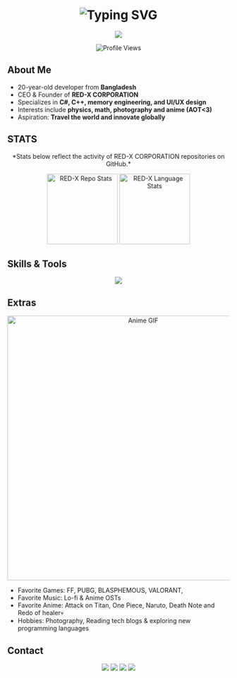 <!-- Profile Header -->
<h1 align="center">
  <img src="https://readme-typing-svg.herokuapp.com?font=Fira+Code&pause=1200&center=true&width=700&lines=Hey%2C+It's+Jitu!;Founder+%26+CEO+-+RED+X+CORPORATION" alt="Typing SVG" />  
</h1>

<!-- red-x branding -->
<p align ="center">
<img src="https://img.shields.io/badge/CEO-RED--X--CORPORATION-007df2?style=for-the-badge&" />
</p>

<!-- Profile Views -->
<p align="center">
  <img src="https://komarev.com/ghpvc/?username=mohtasimjitu&label=Profile+Views&color=007df2&style=for-the-badge" alt="Profile Views" />
   
</p>


## About Me
- 20-year-old developer from **Bangladesh**  
- CEO & Founder of **RED-X CORPORATION**  
- Specializes in **C#, C++, memory engineering, and UI/UX design**  
- Interests include **physics, math, photography and anime (AOT<3)**  
- Aspiration: **Travel the world and innovate globally**



## STATS
<p align="center">
  *Stats below reflect the activity of RED-X CORPORATION repositories on GitHub.*  
</p>

<p align="center">
  <img src="https://github-readme-redx.vercel.app/api/repos.svg" alt="RED-X Repo Stats" height="160"/>
  <img src="https://github-readme-redx.vercel.app/api/languages.svg" alt="RED-X Language Stats" height="160"/>
</p>



## Skills & Tools
<p align="center">
  <img src="https://skillicons.dev/icons?i=cs,cpp,py,html,css,js,react,dotnet,qt,vscode,visualstudio,discord,github,git" />
</p>



## Extras
<p align="center">
  <img src="https://github.com/mohtasimjitu/mohtasimjitu/blob/adec533e5640dd4b1fd3c623d5216ae2d49a710d/AL5ICI.gif" alt="Anime GIF" width="600"/>
</p>

- Favorite Games: FF, PUBG, BLASPHEMOUS, VALORANT, 
- Favorite Music: Lo-fi & Anime OSTs  
- Favorite Anime: Attack on Titan, One Piece, Naruto, Death Note and Redo of healer💀  
- Hobbies: Photography, Reading tech blogs & exploring new programming languages  



## Contact
<p align="center">
  <a href="https://instagram.com/mohtasimjitu/"><img src="https://img.shields.io/badge/Instagram-Mohtasim--Jitu-0099f2?style=for-the-badge&logo=Instagram&logoColor=white" /></a>
  <a href="https://discord.gg/f7KPc9JyeY"><img src="https://img.shields.io/badge/Discord-RED--X--CORP-0099f2?style=for-the-badge&logo=discord&logoColor=white" /></a>
  <a href="https://t.me/+OglBPVcrngY1OGQ9"><img src="https://img.shields.io/badge/Telegram-Join-0099f2?style=for-the-badge&logo=telegram" /></a>
  <a href="http://guns.lol/mohtasimjitu"><img src="https://img.shields.io/badge/Portfolio-guns.lol-0099f2?style=for-the-badge" /></a>
</p>

